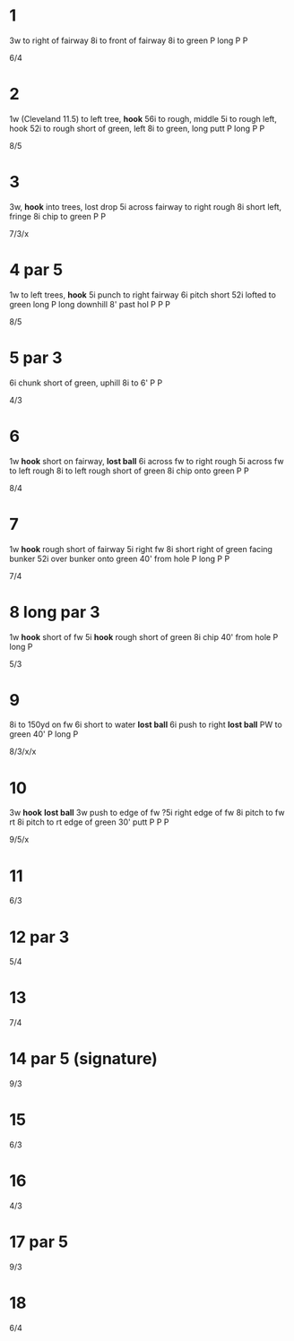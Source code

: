 # 1
3w to right of fairway
8i to front of fairway
8i to green
P long
P
P

6/4

# 2
1w (Cleveland 11.5) to left tree, **hook**
56i to rough, middle
5i to rough left, hook
52i to rough short of green, left
8i to green, long putt
P long
P
P

8/5

# 3
3w, **hook** into trees, lost
drop
5i across fairway to right rough
8i short left, fringe
8i chip to green
P
P

7/3/x


# 4 par 5
1w to left trees, **hook**
5i punch to right fairway
6i pitch short
52i lofted to green long
P long downhill 8' past hol
P
P
P

8/5

# 5 par 3
6i chunk short of green, uphill
8i to 6'
P
P

4/3


# 6 
1w **hook** short on fairway, **lost ball**
6i across fw to right rough
5i across fw to left rough
8i to left rough short of green
8i chip onto green
P
P

8/4

# 7
1w **hook** rough short of fairway
5i right fw
8i short right of green facing bunker
52i over bunker onto green 40' from hole
P long
P
P

7/4

# 8 long par 3
1w **hook** short of fw
5i **hook** rough short of green
8i chip 40' from hole
P long
P

5/3

# 9
8i to 150yd on fw
6i short to water **lost ball**
6i push to right **lost ball**
PW to green 40'
P long
P

8/3/x/x

# 10
3w **hook** **lost ball**
3w push to edge of fw
?5i right edge of fw
8i pitch to fw rt
8i pitch to rt edge of green 30' putt
P
P
P

9/5/x

# 11

6/3
# 12 par 3
5/4
# 13
7/4
# 14 par 5 (signature)
9/3
# 15
6/3
# 16
4/3
# 17 par 5
9/3
# 18
6/4
